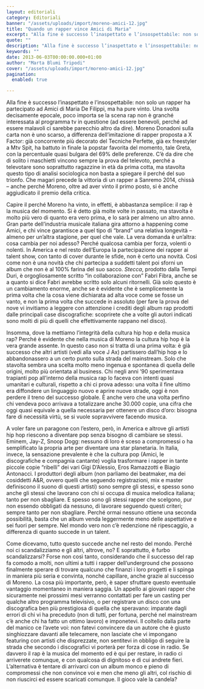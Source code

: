 ```yaml
---
layout: editoriali
category: Editoriali
banner: "/assets/uploads/import/moreno-amici-12.jpg"
title: "Quando un rapper vince Amici di Maria"
excerpt: "Alla fine è successo l’inaspettato e l’insospettabile: non solo un rapper ha partecipato ad Amici di Maria De Filippi, ma ha pure vinto. Una svolta decisamente epocale, poco importa se la scena rap non è granché interessata al programma tv in questione (ad essere benevoli, perché ad essere malavoli ci sarebbe parecchio altro da dire). [&hellip"
quote: ""
description: "Alla fine è successo l’inaspettato e l’insospettabile: non solo un rapper ha partecipato ad Amici di Maria De Filippi, ma ha pure vinto. Una svolta decisamente epocale, poco importa se la scena rap non è granché interessata al programma tv in questione (ad essere benevoli, perché ad essere malavoli ci sarebbe parecchio altro da dire). [&hellip"
keywords: ""
date: 2013-06-03T00:00:00.000+01:00
author: "Marta Blumi Tripodi"
cover: "/assets/uploads/import/moreno-amici-12.jpg"
pagination:
  enabled: true

---
```


Alla fine è successo l’inaspettato e l’insospettabile: non solo un rapper ha partecipato ad Amici di Maria De Filippi, ma ha pure vinto. Una svolta decisamente epocale, poco importa se la scena rap non è granché interessata al programma tv in questione (ad essere benevoli, perché ad essere malavoli ci sarebbe parecchio altro da dire). Moreno Donadoni sulla carta non è uno scarso, a differenza dell’imitazione di rapper proposta a X Factor: già concorrente più decorato del Tecniche Perfette, già ex freestyler a Mtv Spit, ha battuto in finale la popstar favorita del momento, tale Greta, con la percentuale quasi bulgara del 69% delle preferenze. C’è da dire che di solito i maschietti vincono sempre la prova del televoto, perché a televotare sono soprattutto ragazzine in età da prima cotta, ma stavolta questo tipo di analisi sociologica non basta a spiegare il perché del suo trionfo. Che magari precede la vittoria di un rapper a Sanremo 2014, chissà – anche perché Moreno, oltre ad aver vinto il primo posto, si è anche aggiudicato il premio della critica.

Capire il perché Moreno ha vinto, in effetti, è abbastanza semplice: il rap è la musica del momento. Si è detto già molte volte in passato, ma stavolta è molto più vero di quanto era vero prima, e lo sarà per almeno un altro anno. Gran parte dell’industria musicale italiana gira attorno a happening come Amici, e chi vince garantisce a quel tipo di “brand” una relativa longevità – almeno per un’altra stagione, per quel che vale. La vera domanda è un’altra: cosa cambia per noi adesso? Perché qualcosa cambia per forza, volenti o nolenti. In America e nel resto dell’Europa la partecipazione dei rapper ai talent show, con tanto di cover durante le sfide, non è certo una novità. Così come non è una novità che chi partecipa a suddetti talent poi sforni un album che non è al 100% farina del suo sacco. _Stecca_, prodotto dalla Tempi Duri, è orgogliosamente scritto “in collaborazione con” Fabri Fibra, anche se a quanto si dice Fabri avrebbe scritto solo alcuni ritornelli. Già solo questo è un cambiamento enorme, anche se è evidente che è semplicemente la prima volta che la cosa viene dichiarata ad alta voce come se fosse un vanto, e non la prima volta che succede in assoluto (per fare la prova del nove vi invitiamo a leggere con attenzione i crediti degli album rap prodotti dalle principali case discografiche: scoprirete che a volte gli autori indicati sono molti di più di quelli che effettivamente rappano nel disco).

Insomma, dove la mettiamo l’integrità della cultura hip hop e della musica rap? Perché è evidente che nella musica di Moreno la cultura hip hop è la vera grande assente. In questo caso non si tratta di una prima volta: è già successo che altri artisti (vedi alla voce J Ax) partissero dall’hip hop e lo abbandonassero a un certo punto sulla strada del mainstream. Solo che stavolta sembra una scelta molto meno ingenua e spontanea di quella delle origini, molto più orientata al business. Chi negli anni ’90 sperimentava trapianti pop all’interno della musica rap lo faceva con intenti quasi umanitari e culturali, rispetto a chi ci prova adesso: una volta il fine ultimo era diffondere un linguaggio nuovo e aprire nuove strade, oggi è non perdere il treno del successo globale. È anche vero che una volta perfino chi vendeva poco arrivava a totalizzare anche 30.000 copie, una cifra che oggi quasi equivale a quella necessaria per ottenere un disco d’oro: bisogna fare di necessità virtù, se si vuole sopravvivere facendo musica.

A voler fare un paragone con l’estero, però, in America e altrove gli artisti hip hop riescono a diventare pop senza bisogno di cambiare se stessi. Eminem, Jay-Z, Snoop Dogg: nessuno di loro è sceso a compromessi o ha semplificato la propria arte per diventare una star planetaria. In Italia, invece, la sensazione prevalente è che la cultura pop (Amici, le discografiche e compagnia cantante) voglia trasformare i rapper in tante piccole copie “ribelli” dei vari Gigi D’Alessio, Eros Ramazzotti e Biagio Antonacci. I produttori degli album (non parliamo dei beatmaker, ma dei cosiddetti A&R, ovvero quelli che seguendo registrazioni, mix e master definiscono il suono di questi artisti) sono sempre gli stessi, e spesso sono anche gli stessi che lavorano con chi si occupa di musica melodica italiana; tanto per non sbagliare. E spesso sono gli stessi rapper che scelgono, pur non essendo obbligati da nessuno, di lavorare seguendo questi criteri; sempre tanto per non sbagliare. Perché ormai nessuno ottiene una seconda possibilità, basta che un album venda leggermente meno delle aspettative e sei fuori per sempre. Nel mondo vero non c’è redenzione né ripescaggio, a differenza di quanto succede in un talent.

Come dicevamo, tutto questo succede anche nel resto del mondo. Perché noi ci scandalizziamo e gli altri, altrove, no? E soprattutto, è furbo scandalizzarsi? Forse non così tanto, considerando che il successo del rap fa comodo a molti, non ultimi a tutti i rapper dell’underground che possono finalmente sperare di trovare qualcuno che finanzi i loro progetti e li spinga in maniera più seria e convinta, nonché capillare, anche grazie al successo di Moreno. La cosa più importante, però, è saper sfruttare questo eventuale vantaggio momentaneo in maniera saggia. Un appello ai giovani rapper che sicuramente nei prossimi mesi verranno contattati per fare un casting per qualche altro programma televisivo, o per registrare un disco con una discografica ben più prestigiosa di quella che speravano: imparate dagli errori di chi vi ha preceduto (non di tutti, per fortuna, perché nel mainstream c’è anche chi ha fatto un ottimo lavoro) e imponetevi. Il coltello dalla parte del manico ce l’avete voi: non fatevi convincere da un autore che è giusto singhiozzare davanti alle telecamere, non lasciate che vi impongano featuring con artisti che disprezzate, non sentitevi in obbligo di seguire la strada che secondo i discografici vi porterà per forza di cose in radio. Se davvero il rap è la musica del momento ed è qui per restare, in radio ci arriverete comunque, e con qualcosa di dignitoso e di cui andrete fieri. L’alternativa è tentare di arrivarci con un album monco e pieno di compromessi che non convince voi e men che meno gli altri, col rischio di non riuscirci ed essere scaricati comunque. Il gioco vale la candela?